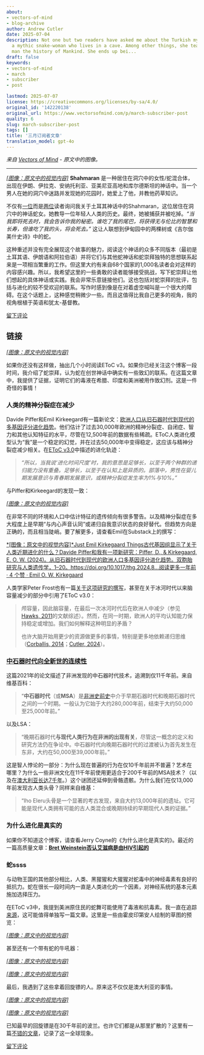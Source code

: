 ```yaml
---
about:
- vectors-of-mind
- blog-archive
author: Andrew Cutler
date: 2025-07-04
description: Not one but two readers have asked me about the Turkish myth of Shahmaran,
  a mythic snake-woman who lives in a cave. Among other things, she teaches a young
  man the history of Mankind. She ends up bei...
draft: false
keywords:
- vectors-of-mind
- march
- subscriber
- post

lastmod: 2025-07-07
license: https://creativecommons.org/licenses/by-sa/4.0/
original_id: '142220138'
original_url: https://www.vectorsofmind.com/p/march-subscriber-post
quality: 6
slug: march-subscriber-post
tags: []
title: '三月订阅者文章'
translation_model: gpt-4o
---
```


*来自 [Vectors of Mind](https://www.vectorsofmind.com/p/march-subscriber-post) - 原文中的图像。*

---

[*[图像：原文中的视觉内容]*](https://substackcdn.com/image/fetch/$s_!ykHu!,f_auto,q_auto:good,fl_progressive:steep/https%3A%2F%2Fsubstack-post-media.s3.amazonaws.com%2Fpublic%2Fimages%2Fd7ded32e-74ee-48df-83b7-f1b8bd25d240_2048x1360.jpeg) **Shahmaran** 是一种居住在洞穴中的女性/蛇混合体，出现在伊朗、伊拉克、安纳托利亚、亚美尼亚高地和库尔德斯坦的神话中。当一个男人在她的洞穴中迷路并发现她的花园时，她爱上了他，并教他药草知识。

不仅有[一位](https://twitter.com/giray_arat/status/1702283727420723674)而是[两位](https://www.vectorsofmind.com/p/herakles-adam-and-krishna-were-initiated/comments#comment-51500597)读者询问我关于土耳其神话中的Shahmaran，这位居住在洞穴中的神话蛇女。她教导一位年轻人人类的历史。最终，她被捕获并被吃掉。_“当我即将死去时，我会告诉你我的秘密。谁吃了我的尾巴，将获得无与伦比的智慧和长寿，但谁吃了我的头，将会死去。”_ 这让人联想到伊甸园中的两棵树或《吉尔伽美什史诗》中的蛇。

这种重述并没有完全展现这个故事的魅力，阅读这个神话的众多不同版本（最初是土耳其语、伊朗语和阿拉伯语）并将它们与其他蛇神话和蛇崇拜独特的思想联系起来是一项相当繁重的工作。但这里大约有来自68个国家的1,000名读者会对这样的内容感兴趣。所以，我希望这里的一些勇敢的读者能够接受挑战，写下蛇崇拜让他们想起的具体神话或实践。我会非常乐意链接他们。这也包括对蛇崇拜的批评，包括与进化的较不受欢迎的联系。写作时感到像是在对着虚空喊叫是一个很大的障碍。在这个话题上，这种感觉稍微少一些。而且这值得比我自己更多的视角，我的视角根植于英语和犹太-基督教。

[留下评论](https://www.vectorsofmind.com/p/march-subscriber-post/comments)

## 链接

[*[图像：原文中的视觉内容]*](https://substackcdn.com/image/fetch/$s_!uXzH!,f_auto,q_auto:good,fl_progressive:steep/https%3A%2F%2Fsubstack-post-media.s3.amazonaws.com%2Fpublic%2Fimages%2F5fb62a89-197f-475b-8f4b-7072139fe1a4_1344x896.png)

如果你还没有这样做，抽出几个小时阅读EToC v3。如果你已经关注这个博客一段时间，我介绍了蛇崇拜，认为蛇在创世神话中确实有一些致幻的联系。在这篇文章中，我提供了证据，证明它们的毒液在希腊、印度和美洲被用作致幻剂。这是一件奇怪的事情！

### 人类的精神分裂症在减少

Davide Piffer和Emil Kirkeegard有一篇新论文：[欧洲人口从旧石器时代到现代的多基因评分进化趋势](https://www.researchgate.net/publication/378746783_Evolutionary_Trends_of_Polygenic_Scores_in_European_Populations_From_the_Paleolithic_to_Modern_Times)。他们估计了过去30,000年欧洲的精神分裂症、自闭症、智力和其他认知特征的水平，尽管在12,500年前的数据有些稀疏。EToC人类进化模型认为“我”是一个稳定的幻觉，并在过去50,000年中变得稳定，这应该与精神分裂症减少相关。在[EToC v3.0](https://www.vectorsofmind.com/i/140565846/weak-etoc)中描述的进化轨迹：

> _“所以，当我说‘进化时间尺度’时，我的意思是足够长，以至于两个种群的递归能力没有重叠。足够长，以至于在认知上是异质的。部落中，男性在婴儿期发展意识与青春期发展意识，或精神分裂症发生率为1%与10%。”_

与Piffer和Kirkeegard的发现一致：

[*[图像：原文中的视觉内容]*](https://substackcdn.com/image/fetch/$s_!kqVr!,f_auto,q_auto:good,fl_progressive:steep/https%3A%2F%2Fsubstack-post-media.s3.amazonaws.com%2Fpublic%2Fimages%2Fb7ac62bf-3003-482e-83b7-ecf8d67e61e8_741x662.png)

在非常不同的环境和人口中估计特征的遗传倾向有很多警告。以及精神分裂症在多大程度上是早期“与内心声音认同”或递归自我意识状态的良好替代。但趋势方向是正确的，而且相当陡峭。要了解更多，请查看Emil在Substack上的撰写：

[*[图像：原文中的视觉内容]*Just Emil Kirkegaard Things古代基因组显示了关于人类近期进化的什么？Davide Piffer和我有一项新研究：Piffer, D., & Kirkegaard, E. O. W. (2024)。从旧石器时代到现代的欧洲人口多基因评分进化趋势。双胞胎研究与人类遗传学，1–20。https://doi.org/10.1017/thg.2024.8…阅读更多一年前 · 4 个赞 · Emil O. W. Kirkegaard](https://www.emilkirkegaard.com/p/what-do-ancient-genomes-show-about?utm_source=substack&utm_campaign=post_embed&utm_medium=web)

人类学家Peter Frost也有一篇[关于这项研究的撰写](https://peterfrost.substack.com/p/cognitive-evolution-in-europe-two)，甚至在关于冰河时代以来脑容量减少的部分中引用了EToC v3.0：

> 颅容量，因此脑容量，在最后一次冰河时代后在欧洲人中减少（参见[Hawks, 2011](https://arxiv.org/abs/1102.5604)的文献综述）。然而，在同一时期，欧洲人的平均认知能力保持稳定或增加。我们如何解释这种明显的矛盾？
> 
> 也许大脑开始用更少的资源做更多的事情，特别是更多地依赖递归思维（[Corballis, 2014](https://press.princeton.edu/books/hardcover/9780691145471/the-recursive-mind)；[Cutler, 2024](https://www.vectorsofmind.com/p/eve-theory-of-consciousness-v3#%C2%A7weak-etoc)）。

### [中石器时代向全新世的连续性](https://www.ncbi.nlm.nih.gov/pmc/articles/PMC7801626/)

这篇2021年的论文描述了非洲发现的中石器时代技术，追溯到仅11千年前。来自维基百科：

> “**中石器时代**（或**MSA**）是[非洲史前史](https://en.wikipedia.org/wiki/African_prehistory)中介于早期石器时代和晚期石器时代之间的一个时期。一般认为它始于大约280,000年前，结束于大约50,000至25,000年前。”

以及LSA：

> “晚期石器时代**与现代人类行为在非洲的出现有关**，尽管这一概念的定义和研究方法仍在争论中。中石器时代向晚期石器时代的过渡被认为首先发生在东非，大约在50,000至39,000年前。”

这是智人悖论的一部分：为什么现在普遍的行为在仅10千年前并不普遍？艺术在哪里？为什么一些非洲文化在11千年前使用更适合于200千年前的MSA技术？（以及在[澳大利亚长达7千年](https://www.vectorsofmind.com/p/eve-theory-of-consciousness-v3#footnote-10-140565846)。）这个谜团还延伸到骨骼遗骸。为什么我们在仅13,000年前发现古人类头骨？同样来自维基：

> “Iho Eleru头骨是一个显著的考古发现，来自大约13,000年前的遗址。它可能是现代人类拥有可能的古人类混合或晚期持续的早期现代人类的证据。”

### 为什么进化是真实的

如果你不知道这个博客，请查看Jerry Coyne的《为什么进化是真实的》。最近的一篇高质量文章：**[Bret Weinstein否认艾滋病是由HIV引起的](https://whyevolutionistrue.com/2024/03/11/bret-weinstein-denies-that-aids-is-caused-by-hiv/)**

### 蛇ssss

与动物王国的其他部分相比，人类、黑猩猩和大猩猩对蛇毒中的神经毒素有良好的抵抗力。蛇在很长一段时间内一直是人类进化的一个因素，对神经系统的基本元素施加选择压力。

在EToC v3中，我提到美洲原住民的蛇舞可能使用了毒液和抗毒素。我一直在追踪[来源](https://archive.org/details/hopikatcinasdraw00fewk/page/n251)，这可能值得单独写一篇文章。这里是一些由霍皮印第安人绘制的草图的预览：

[*[图像：原文中的视觉内容]*](https://substackcdn.com/image/fetch/$s_!iibM!,f_auto,q_auto:good,fl_progressive:steep/https%3A%2F%2Fsubstack-post-media.s3.amazonaws.com%2Fpublic%2Fimages%2F99539414-7436-4d04-be4a-9dde1c107e77_535x853.png)

甚至还有一个带有蛇的牛吼器：

[*[图像：原文中的视觉内容]*](https://substackcdn.com/image/fetch/$s_!g8gJ!,f_auto,q_auto:good,fl_progressive:steep/https%3A%2F%2Fsubstack-post-media.s3.amazonaws.com%2Fpublic%2Fimages%2Fb6fd33db-2118-431c-8609-b7e570c90c74_392x661.png)

[*[图像：原文中的视觉内容]*](https://substackcdn.com/image/fetch/$s_!Mson!,f_auto,q_auto:good,fl_progressive:steep/https%3A%2F%2Fsubstack-post-media.s3.amazonaws.com%2Fpublic%2Fimages%2F16c2510d-213a-46a4-b3d7-db0034126dc0_421x586.png)

最后，我遇到了这些拿着回旋镖的人。原来这不仅仅是澳大利亚的事情。

[*[图像：原文中的视觉内容]*](https://substackcdn.com/image/fetch/$s_!v40j!,f_auto,q_auto:good,fl_progressive:steep/https%3A%2F%2Fsubstack-post-media.s3.amazonaws.com%2Fpublic%2Fimages%2F3e8a2f65-1678-48b9-a548-a2e4507fbcd6_365x696.png)

[*[图像：原文中的视觉内容]*](https://substackcdn.com/image/fetch/$s_!UpmA!,f_auto,q_auto:good,fl_progressive:steep/https%3A%2F%2Fsubstack-post-media.s3.amazonaws.com%2Fpublic%2Fimages%2Fece1e62f-8244-4b0d-b18b-169fa34fd72d_422x761.png)

已知最早的回旋镖是在30千年前的波兰。也许它们都是从那里扩散的？这里有一篇[不错的文章](https://medium.com/@mattpoll2/the-non-australian-boomerang-47b9e11e5e2e)，记录了这一全球现象。

[留下评论](https://www.vectorsofmind.com/p/march-subscriber-post/comments)